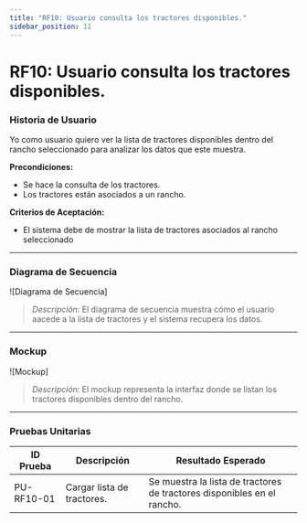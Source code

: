 ```yaml
---
title: "RF10: Usuario consulta los tractores disponibles."  
sidebar_position: 11
---
```


# RF10: Usuario consulta los tractores disponibles.

### Historia de Usuario

Yo como usuario quiero ver la lista de tractores disponibles dentro del rancho seleccionado para analizar los datos que este muestra.

  **Precondiciones:**
  - Se hace la consulta de los tractores.
  - Los tractores están asociados a un rancho.

  **Criterios de Aceptación:**
  - El sistema debe de mostrar la lista de tractores asociados al rancho seleccionado

---

### Diagrama de Secuencia

![Diagrama de Secuencia] 

> *Descripción*: El diagrama de secuencia muestra cómo el usuario aacede a la lista de tractores y el sistema recupera los datos.

---

### Mockup

![Mockup]

> *Descripción*: El mockup representa la interfaz donde se listan los tractores disponibles dentro del rancho.

---

### Pruebas Unitarias 
| ID Prueba | Descripción | Resultado Esperado |
|-----------|-------------|--------------------|
|PU-RF10-01|Cargar lista de tractores.|Se muestra la lista de tractores de tractores disponibles en el rancho.|